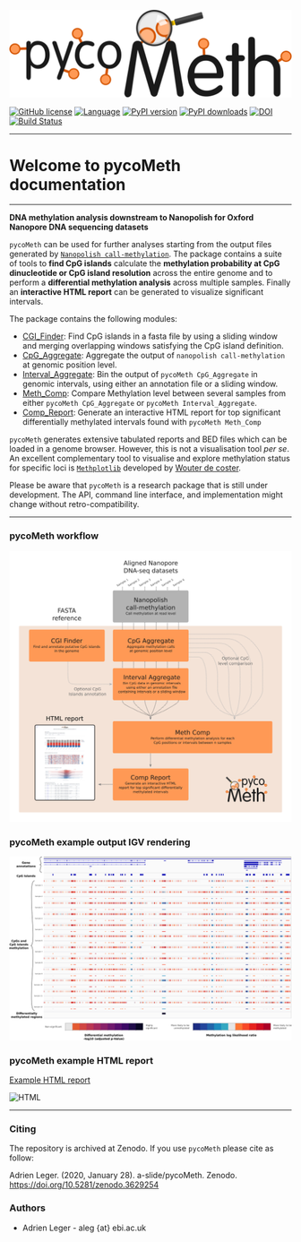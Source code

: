 ![](pictures/pycoMeth_long.png)

[![GitHub license](https://img.shields.io/github/license/a-slide/pycoMeth.svg)](https://github.com/a-slide/pycoMeth/blob/master/LICENSE)
[![Language](https://img.shields.io/badge/Language-Python3-yellow.svg)](https://www.python.org/)
[![PyPI version](https://badge.fury.io/py/pycoMeth.svg)](https://badge.fury.io/py/pycoMeth)
[![PyPI downloads](https://pepy.tech/badge/pycoMeth)](https://pepy.tech/project/pycoMeth)
[![DOI](https://zenodo.org/badge/211195001.svg)](https://zenodo.org/badge/latestdoi/211195001)
[![Build Status](https://travis-ci.com/a-slide/pycoMeth.svg?branch=master)](https://travis-ci.com/a-slide/pycoMeth)

---

# Welcome to pycoMeth documentation

---

**DNA methylation analysis downstream to Nanopolish for Oxford Nanopore DNA sequencing datasets**

`pycoMeth` can be used for further analyses starting from the output files generated by [`Nanopolish call-methylation`](https://github.com/jts/nanopolish). The package contains a suite of tools to **find CpG islands** calculate the **methylation probability at CpG dinucleotide or CpG island resolution** across the entire genome and to perform a **differential methylation analysis** across multiple samples. Finally an **interactive HTML report** can be generated to visualize significant intervals.

The package contains the following modules:

* [CGI_Finder](CGI_Finder/usage): Find CpG islands in a fasta file by using a sliding window and merging overlapping windows satisfying the CpG island definition.
* [CpG_Aggregate](CpG_Aggregate/usage): Aggregate the output of `nanopolish call-methylation` at genomic position level.
* [Interval_Aggregate](Interval_Aggregate/usage): Bin the output of `pycoMeth CpG_Aggregate` in genomic intervals, using either an annotation file or a sliding window.
* [Meth_Comp](Meth_Comp/usage): Compare Methylation level between several samples from either `pycoMeth CpG_Aggregate` or `pycoMeth Interval_Aggregate`.
* [Comp_Report](Comp_Report/usage): Generate an interactive HTML report for top significant differentially methylated intervals found with `pycoMeth Meth_Comp`

`pycoMeth` generates extensive tabulated reports and BED files which can be loaded in a genome browser. However, this is not a visualisation tool *per se*. An excellent complementary tool to visualise and explore methylation status for specific loci is [`Methplotlib`](https://github.com/wdecoster/methplotlib) developed by [Wouter de coster](https://twitter.com/wouter_decoster).


Please be aware that `pycoMeth` is a research package that is still under development.
The API, command line interface, and implementation might change without retro-compatibility.

---

### pycoMeth workflow

![Workflow](pictures/pycoMeth_package.png)

### pycoMeth example output IGV rendering

![IGV](pictures/pycoMeth_all.png)

### pycoMeth example HTML report

[Example HTML report](https://a-slide.github.io/pycoMeth/Comp_Report/medaka_html/pycoMeth_summary.html)

![HTML](pictures/pycoMeth_HTML.gif)

---

### Citing

The repository is archived at Zenodo. If you use `pycoMeth` please cite as follow:

Adrien Leger. (2020, January 28). a-slide/pycoMeth. Zenodo. https://doi.org/10.5281/zenodo.3629254

### Authors

* Adrien Leger - aleg {at} ebi.ac.uk
